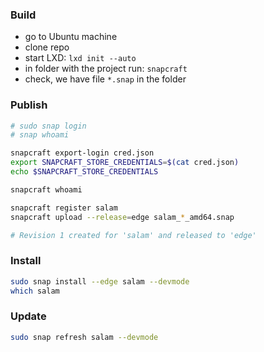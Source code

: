 ### Build

-   go to Ubuntu machine
-   clone repo
-   start LXD: `lxd init --auto`
-   in folder with the project run: `snapcraft`
-   check, we have file `*.snap` in the folder

### Publish

```bash
# sudo snap login
# snap whoami

snapcraft export-login cred.json
export SNAPCRAFT_STORE_CREDENTIALS=$(cat cred.json)
echo $SNAPCRAFT_STORE_CREDENTIALS

snapcraft whoami

snapcraft register salam
snapcraft upload --release=edge salam_*_amd64.snap

# Revision 1 created for 'salam' and released to 'edge'
```

### Install

```bash
sudo snap install --edge salam --devmode
which salam
```

### Update

```bash
sudo snap refresh salam --devmode
```
